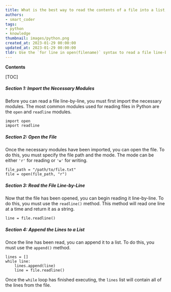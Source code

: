 ```yaml
---
title: What is the best way to read the contents of a file into a list, line-by-line?
authors:
- smart_coder
tags:
- python
- knowledge
thumbnail: images/python.png
created_at: 2023-01-29 00:00:00
updated_at: 2023-01-29 00:00:00
tldr: Use the `for line in open(filename)` syntax to read a file line-by-line into a list in Python.
---
```


**Contents**

[TOC]

##### Section 1: Import the Necessary Modules

Before you can read a file line-by-line, you must first import the necessary modules. The most common modules used for reading files in Python are the `open` and `readline` modules.

```
import open
import readline
```

##### Section 2: Open the File

Once the necessary modules have been imported, you can open the file. To do this, you must specify the file path and the mode. The mode can be either `'r'` for reading or `'w'` for writing.

```
file_path = "/path/to/file.txt"
file = open(file_path, "r")
```

##### Section 3: Read the File Line-by-Line

Now that the file has been opened, you can begin reading it line-by-line. To do this, you must use the `readline()` method. This method will read one line at a time and return it as a string.

```
line = file.readline()
```

##### Section 4: Append the Lines to a List

Once the line has been read, you can append it to a list. To do this, you must use the `append()` method.

```
lines = []
while line:
    lines.append(line)
    line = file.readline()
```

Once the `while` loop has finished executing, the `lines` list will contain all of the lines from the file.
